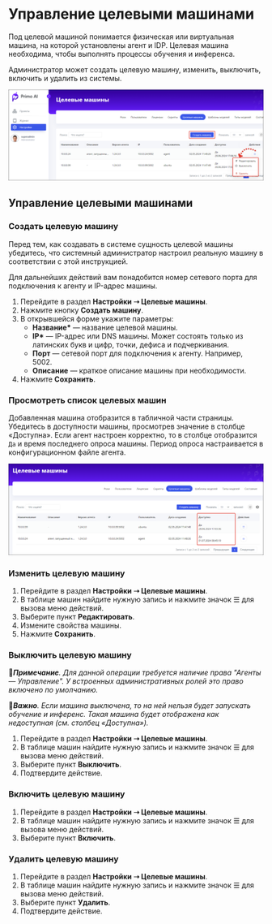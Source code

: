 # Управление целевыми машинами

Под целевой машиной понимается физическая или виртуальная машина, на которой установлены агент и IDP. Целевая машина необходима, чтобы выполнять процессы обучения и инференса. 

Администратор может создать целевую машину, изменить, выключить, включить и удалить из системы.


![](<../../../.gitbook/assets1/primo-ai/machines-main.png>)


## Управление целевыми машинами

### Создать целевую машину

Перед тем, как создавать в системе сущность целевой машины убедитесь, что системный администратор настроил реальную машину в соответствии с этой инструкцией. 

Для дальнейших действий вам понадобится номер сетевого порта для подключения к агенту и IP-адрес машины.

1. Перейдите в раздел **Настройки ➝ Целевые машины**. 
1. Нажмите кнопку **Создать машину**.
1. В открывшейся форме укажите параметры:
   * **Название\*** — название целевой машины.
   * **IP\*** — IP-адрес или DNS машины. Может состоять только из латинских букв и цифр, точки, дефиса и подчеркивания.
   * **Порт** — сетевой порт для подключения к агенту. Например, 5002.
   * **Описание** — краткое описание машины при необходимости.
1. Нажмите **Сохранить**.

### Просмотреть список целевых машин

Добавленная машина отобразится в табличной части страницы. Убедитесь в доступности машины, просмотрев значение в столбце «Доступна». Если агент настроен корректно, то в столбце отобразится `Да` и время последнего опроса машины. Период опроса настраивается в конфигурационном файле агента.

![](<../../../.gitbook/assets1/primo-ai/available-machines.png>)


### Изменить целевую машину

1. Перейдите в раздел **Настройки ➝ Целевые машины**.
2. В таблице машин найдите нужную запись и нажмите значок ☰ для вызова меню действий.
3. Выберите пункт **Редактировать**.
4. Измените свойства машины.
5. Нажмите **Сохранить**.

### Выключить целевую машину
:large_blue_diamond:***Примечание**. Для данной операции требуется наличие права "Агенты — Управление". У встроенных административных ролей это право включено по умолчанию.*

:large_orange_diamond:***Важно**. Если машина выключена, то на ней нельзя будет запускать обучение и инференс. Такая машина будет отображена как недоступная (см. столбец «Доступна»).*

1. Перейдите в раздел **Настройки ➝ Целевые машины**.
2. В таблице машин найдите нужную запись и нажмите значок ☰ для вызова меню действий.
3. Выберите пункт **Выключить**.
4. Подтвердите действие.


### Включить целевую машину

1. Перейдите в раздел **Настройки ➝ Целевые машины**.
2. В таблице машин найдите нужную запись и нажмите значок ☰ для вызова меню действий.
3. Выберите пункт **Включить**.


### Удалить целевую машину

1. Перейдите в раздел **Настройки ➝ Целевые машины**.
2. В таблице машин найдите нужную запись и нажмите значок ☰ для вызова меню действий.
3. Выберите пункт **Удалить**.
4. Подтвердите действие.

